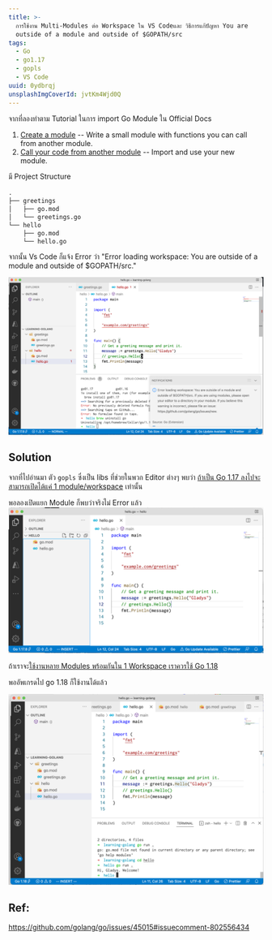 ```yaml
---
title: >-
  การใช้งาน Multi-Modules ต่อ Workspace ใน VS Codeและ วิธีการแก้ปัญหา You are
  outside of a module and outside of $GOPATH/src
tags:
  - Go
  - go1.17
  - gopls
  - VS Code
uuid: 0ydbrqj
unsplashImgCoverId: jvtKm4Wjd0Q
---
```


จากที่ลองทำตาม Tutorial ในการ import Go Module ใน Official Docs

1. [Create a module](https://go.dev/doc/tutorial/create-module) -- Write a small module with functions you can call from another module.
2. [Call your code from another module](https://go.dev/doc/tutorial/call-module-code.html) -- Import and use your new module.

มี Project Structure

```
.
├── greetings
│   ├── go.mod
│   └── greetings.go
└── hello
    ├── go.mod
    └── hello.go
```

จากนั้น Vs Code ก็แจ้ง Error ว่า "Error loading workspace: You are outside of a module and outside of $GOPATH/src."

![](error-sample.png)

## Solution

จากที่ไปอ่านมา ตัว `gopls` ซึ่งเป็น libs ที่ช่วยในพวก Editor ต่างๆ พบว่า [ถ้าเป็น Go 1.17 ลงไปจะสามารถเปิดได้แค่ 1 module/workspace](https://github.com/golang/tools/blob/master/gopls/doc/workspace.md#one-module) เท่านั้น

พอลองเปิดแยก Module ก็พบว่าจริงไม่ Error แล้ว
![](one-module-go.1.17.png)

ถ้าเราจะ[ใช้งานหลาย Modules พร้อมกันใน 1 Workspace เราควรใช้ Go 1.18](https://github.com/golang/tools/blob/master/gopls/doc/workspace.md#multiple-modules)

พออัพเกรดไป go 1.18 ก็ใช้งานได้แล้ว

![](multiple-modules.png)

## Ref:
https://github.com/golang/go/issues/45015#issuecomment-802556434

